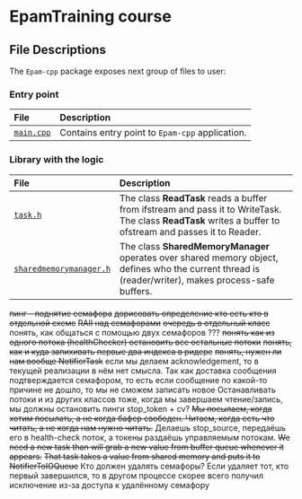 # EpamTraining course

## File Descriptions
The `Epam-cpp` package exposes next group of files to user:

### Entry point

| File                   |Description|
|:-----------------------|:-|
| [`main.cpp`](main.cpp) |Contains  entry point to `Epam-cpp` application.|

### Library with the logic

| File                                             | Description                                                                                                                                               |
|:-------------------------------------------------|:----------------------------------------------------------------------------------------------------------------------------------------------------------|
| [`task.h`](task.h)                               | The class **ReadTask** reads a buffer from ifstream and pass it to WriteTask. The class **ReadTask** writes a buffer to ofstream and passes it to Reader. |
| [`sharedmemorymanager.h`](sharedmemorymanager.h) | The class **SharedMemoryManager** operates over shared memory object, defines who the current thread is (reader/writer), makes process-safe buffers.      | |


~~пинг - поднятие семафора~~
~~дорисовать определение кто есть кто в отдельной схеме~~
~~RAII над семафорами~~
~~очередь в отдельный класс~~
понять, как общаться с помощью двух семафоров ???
~~понять как из одного потока (healthChecker) остановить все остальные потоки~~
~~понять, как и куда запихивать первые два индекса в ридере~~
~~понять, нужен ли нам вообще NotifierTask~~
если мы делаем acknowledgement, то в текущей реализации в нём нет смысла. Так как доставка сообщения подтверждается семафором, то есть если сообщение по какой-то причине не дошло, то мы не сможем записать новое
Останавливать потоки и из других классов тоже, когда мы завершаем чтение/запись, мы должны остановить пинги
stop_token + cv?
~~Мы посылаем, когда хотим посылать, а не когда бафер свободен. Читаем, когда есть что читать, а не когда нам нужно читать.~~
Делаешь stop_source, передаёшь его в health-check поток, а токены раздаёшь управляемым потокам.
~~We need a new task than will grab a new value from buffer queue whenever it appears.~~
~~That task takes a value from shared memory and puts it to NotifierToIOQueue~~
Кто должен удалять семафоры? Если удаляет тот, кто первый завершился, то в другом процессе скорее всего получил исключение из-за доступа к удалённому семафору